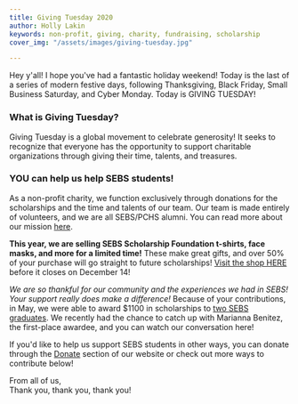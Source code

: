 ```yaml
---
title: Giving Tuesday 2020
author: Holly Lakin
keywords: non-profit, giving, charity, fundraising, scholarship
cover_img: "/assets/images/giving-tuesday.jpg"

---
```

Hey y'all! I hope you've had a fantastic holiday weekend! Today is the last of a series of modern festive days, following Thanksgiving, Black Friday, Small Business Saturday, and Cyber Monday. Today is GIVING TUESDAY!

### What is Giving Tuesday?

Giving Tuesday is a global movement to celebrate generosity! It seeks to recognize that everyone has the opportunity to support charitable organizations through giving their time, talents, and treasures.

### YOU can help us help SEBS students!

As a non-profit charity, we function exclusively through donations for the scholarships and the time and talents of our team. Our team is made entirely of volunteers, and we are all SEBS/PCHS alumni. You can read more about our mission [here](https://sebsscholarship.org/#section-about "About Us").

**This year, we are selling SEBS Scholarship Foundation t-shirts, face masks, and more for a limited time!** These make great gifts, and over 50% of your purchase will go straight to future scholarships! [Visit the shop HERE](https://teespring.com/stores/ssf-merch "SHOP") before it closes on December 14! 

_We are so thankful for our community and the experiences we had in SEBS! Your support really does make a difference!_ Because of your contributions, in May, we were able to award $1100 in scholarships to [two SEBS graduates](https://blog.sebsscholarship.org/2020/05/15/Recipient-Announcement.html "Recipient Announcement"). We recently had the chance to catch up with Marianna Benitez, the first-place awardee, and you can watch our conversation here!

If you'd like to help us support SEBS students in other ways, you can donate through the [Donate](https://sebsscholarship.org/#section-donate "Donate") section of our website or check out more ways to contribute below!

From all of us,  
Thank you, thank you, thank you!